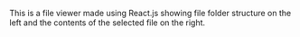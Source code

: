 This is a file viewer made using React.js showing file folder structure on the left and the contents of the selected file on the right.
